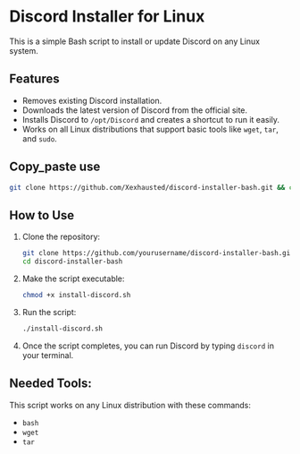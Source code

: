 
# Discord Installer for Linux

This is a simple Bash script to install or update Discord on any Linux system.

## Features

- Removes existing Discord installation.
- Downloads the latest version of Discord from the official site.
- Installs Discord to `/opt/Discord` and creates a shortcut to run it easily.
- Works on all Linux distributions that support basic tools like `wget`, `tar`, and `sudo`.

## Copy_paste use
```bash
git clone https://github.com/Xexhausted/discord-installer-bash.git && cd discord-installer-bash && chmod +x discord_install.sh | ./discord_install.sh
```

## How to Use

1. Clone the repository:
   ```bash
   git clone https://github.com/yourusername/discord-installer-bash.git
   cd discord-installer-bash


2. Make the script executable:

   ```bash
   chmod +x install-discord.sh
   ```

3. Run the script:

   ```bash
   ./install-discord.sh
   ```

4. Once the script completes, you can run Discord by typing `discord` in your terminal.


## Needed Tools:

This script works on any Linux distribution with these commands:

* `bash`
* `wget`
* `tar`

